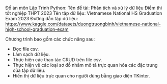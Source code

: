 Đồ án môn Lập Trình Python:
Tên đề tài: Phân tích và xử lý dữ liệu Điểm thi tốt nghiệp THPT 2023
Tên tập dữ liệu: Vietnamese National HS Graduation Exam 2023
Đường dẫn tập dữ liệu: https://www.kaggle.com/datasets/duongtruongbinh/vietnamese-national-high-school-graduation-exam

Chương trình bao gồm các chức năng sau:
- Đọc file csv.
- Làm sạch dữ liệu.
- Thực hiện các thao tác CRUD trên file csv.
- Thực hiện vẽ các loại sơ đồ nhằm mô tả trực quan hóa các đặc trưng của tập dữ liệu.
- Hiển thị dữ liệu trực quan cho người dùng bằng giao diện TKinter.

